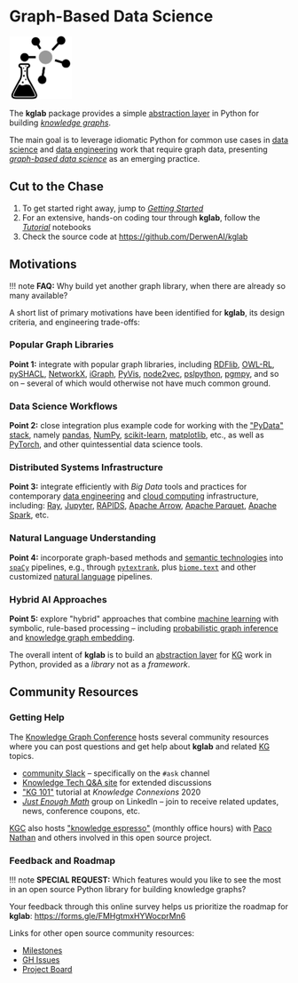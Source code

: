 # Graph-Based Data Science

<img src="assets/logo.png" width="113" alt="illustration of a knowledge graph, plus laboratory glassware"/>

The **kglab** package provides a simple
[abstraction layer](glossary/#abstraction-layer)
in Python for building
[*knowledge graphs*](glossary/#knowledge-graph).

The main goal is to leverage idiomatic Python for common use cases in 
[data science](glossary/#data-science)
and 
[data engineering](glossary/#data-engineering)
work that require graph data, presenting 
[*graph-based data science*](glossary/#graph-based-data-science)
as an emerging practice.


## Cut to the Chase

  1. To get started right away, jump to [*Getting Started*](start/)
  1. For an extensive, hands-on coding tour through **kglab**, follow the [*Tutorial*](tutorial/) notebooks
  1. Check the source code at <https://github.com/DerwenAI/kglab>


## Motivations

!!! note
    **FAQ:** Why build yet another graph library, when there are already so many available?

A short list of primary motivations have been identified for
**kglab**, its design criteria, and engineering trade-offs:


### Popular Graph Libraries

**Point 1:**
integrate with popular graph libraries, including 
[RDFlib](https://rdflib.readthedocs.io/),
[OWL-RL](https://owl-rl.readthedocs.io/),
[pySHACL](https://github.com/RDFLib/pySHACL),
[NetworkX](https://networkx.org/),
[iGraph](https://igraph.org/python/),
[PyVis](https://pyvis.readthedocs.io/), 
[node2vec](http://snap.stanford.edu/node2vec/),
[pslpython](https://psl.linqs.org/),
[pgmpy](https://pgmpy.org/),
and so on –
several of which would otherwise not have much common ground.


### Data Science Workflows

**Point 2:**
close integration plus example code for working with the
["PyData" stack](https://numfocus.org/sponsored-projects),
namely
[pandas](https://pandas.pydata.org/),
[NumPy](https://numpy.org/),
[scikit-learn](https://scikit-learn.org/),
[matplotlib](https://matplotlib.org/),
etc.,
as well as
[PyTorch](https://pytorch.org/),
and other quintessential data science tools.


### Distributed Systems Infrastructure

**Point 3:**
integrate efficiently with *Big Data* tools and practices for contemporary
[data engineering](glossary/#data-engineering)
and
[cloud computing](glossary/#cloud-computing)
infrastructure, including:
[Ray](https://ray.io/),
[Jupyter](https://jupyter.org/),
[RAPIDS](https://rapids.ai/),
[Apache Arrow](https://arrow.apache.org/),
[Apache Parquet](https://parquet.apache.org/),
[Apache Spark](https://spark.apache.org/),
etc.


### Natural Language Understanding

**Point 4:**
incorporate graph-based methods and
[semantic technologies](glossary/#semantic-technologies)
into
[`spaCy`](https://spacy.io/) pipelines, e.g., through 
[`pytextrank`](https://github.com/DerwenAI/pytextrank/), 
plus
[`biome.text`](https://www.recogn.ai/biome-text/)
and other customized
[natural language](glossary/#natural-language)
pipelines.


### Hybrid AI Approaches

**Point 5:**
explore "hybrid" approaches that combine 
[machine learning](glossary/#machine-learning)
with
symbolic, rule-based processing – including 
[probabilistic graph inference](glossary/#probabilistic-graph-inference)
and
[knowledge graph embedding](glossary/#knowledge-graph-embedding).


The overall intent of **kglab** is to build an
[abstraction layer](glossary/#abstraction-layer)
for
[KG](glossary/#kg)
work in Python,
provided as a *library* not as a *framework*.


## Community Resources

### Getting Help

The [Knowledge Graph Conference](glossary/#knowledge-graph-conference)
hosts several community resources where you can post questions and 
get help about **kglab** and related
[KG](glossary/#kg)
topics.

  * [community Slack](https://knowledgegraphconf.slack.com/archives/C017LUAML8Z) – specifically on the `#ask` channel
  * [Knowledge Tech Q&A site](https://answers.knowledgegraph.tech/) for extended discussions
  * ["KG 101"](https://knowledge-connexions-conference.heysummit.com/talks/kg-101/) tutorial at *Knowledge Connexions* 2020
  * [*Just Enough Math*](https://www.linkedin.com/groups/6725785/) group on LinkedIn – join to receive related updates, news, conference coupons, etc.

[KGC](glossary/#knowledge-graph-conference)
also hosts 
["knowledge espresso"](https://www.notion.so/KG-Community-Events-Calendar-8aacbe22efa94d9b8b39b7288e22c2d3)
(monthly office hours) with [Paco Nathan](ack/#project-lead) 
and others involved in this open source project.


### Feedback and Roadmap

!!! note
    **SPECIAL REQUEST:** Which features would you like to see the most 
    in an open source Python library for building knowledge graphs?

Your feedback through this online survey helps us prioritize the roadmap for **kglab**:
<https://forms.gle/FMHgtmxHYWocprMn6>

Links for other open source community resources:

  * [Milestones](https://github.com/DerwenAI/kglab/milestones)
  * [GH Issues](https://github.com/DerwenAI/kglab/issues)
  * [Project Board](https://github.com/DerwenAI/kglab/projects/1)
